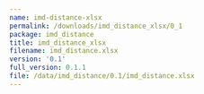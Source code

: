 ```yaml
---
name: imd-distance-xlsx
permalink: /downloads/imd_distance_xlsx/0_1
package: imd_distance
title: imd_distance_xlsx
filename: imd_distance.xlsx
version: '0.1'
full_version: 0.1.1
file: /data/imd_distance/0.1/imd_distance.xlsx
---
```

